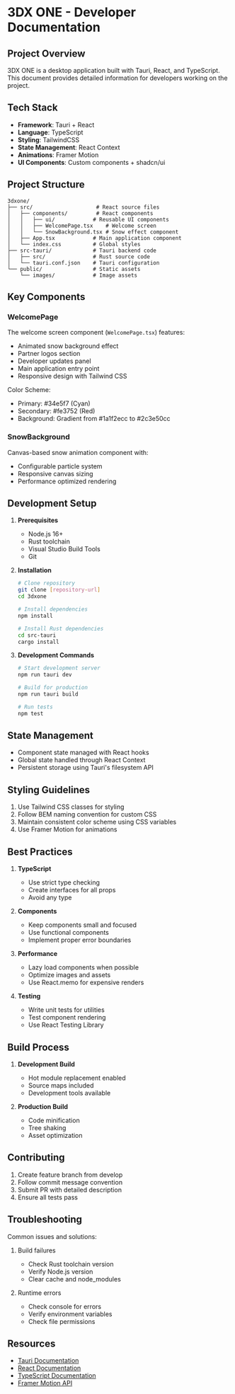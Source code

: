 # 3DX ONE - Developer Documentation

## Project Overview
3DX ONE is a desktop application built with Tauri, React, and TypeScript. This document provides detailed information for developers working on the project.

## Tech Stack
- **Framework**: Tauri + React
- **Language**: TypeScript
- **Styling**: TailwindCSS
- **State Management**: React Context
- **Animations**: Framer Motion
- **UI Components**: Custom components + shadcn/ui

## Project Structure
```
3dxone/
├── src/                    # React source files
│   ├── components/         # React components
│   │   ├── ui/            # Reusable UI components
│   │   ├── WelcomePage.tsx    # Welcome screen
│   │   └── SnowBackground.tsx # Snow effect component
│   ├── App.tsx            # Main application component
│   └── index.css          # Global styles
├── src-tauri/             # Tauri backend code
│   ├── src/               # Rust source code
│   └── tauri.conf.json    # Tauri configuration
└── public/                # Static assets
    └── images/            # Image assets
```

## Key Components

### WelcomePage
The welcome screen component (`WelcomePage.tsx`) features:
- Animated snow background effect
- Partner logos section
- Developer updates panel
- Main application entry point
- Responsive design with Tailwind CSS

Color Scheme:
- Primary: #34e5f7 (Cyan)
- Secondary: #fe3752 (Red)
- Background: Gradient from #1a1f2ecc to #2c3e50cc

### SnowBackground
Canvas-based snow animation component with:
- Configurable particle system
- Responsive canvas sizing
- Performance optimized rendering

## Development Setup

1. **Prerequisites**
   - Node.js 16+
   - Rust toolchain
   - Visual Studio Build Tools
   - Git

2. **Installation**
   ```bash
   # Clone repository
   git clone [repository-url]
   cd 3dxone

   # Install dependencies
   npm install

   # Install Rust dependencies
   cd src-tauri
   cargo install
   ```

3. **Development Commands**
   ```bash
   # Start development server
   npm run tauri dev

   # Build for production
   npm run tauri build

   # Run tests
   npm test
   ```

## State Management
- Component state managed with React hooks
- Global state handled through React Context
- Persistent storage using Tauri's filesystem API

## Styling Guidelines
1. Use Tailwind CSS classes for styling
2. Follow BEM naming convention for custom CSS
3. Maintain consistent color scheme using CSS variables
4. Use Framer Motion for animations

## Best Practices
1. **TypeScript**
   - Use strict type checking
   - Create interfaces for all props
   - Avoid any type

2. **Components**
   - Keep components small and focused
   - Use functional components
   - Implement proper error boundaries

3. **Performance**
   - Lazy load components when possible
   - Optimize images and assets
   - Use React.memo for expensive renders

4. **Testing**
   - Write unit tests for utilities
   - Test component rendering
   - Use React Testing Library

## Build Process
1. **Development Build**
   - Hot module replacement enabled
   - Source maps included
   - Development tools available

2. **Production Build**
   - Code minification
   - Tree shaking
   - Asset optimization

## Contributing
1. Create feature branch from develop
2. Follow commit message convention
3. Submit PR with detailed description
4. Ensure all tests pass

## Troubleshooting
Common issues and solutions:
1. Build failures
   - Check Rust toolchain version
   - Verify Node.js version
   - Clear cache and node_modules

2. Runtime errors
   - Check console for errors
   - Verify environment variables
   - Check file permissions

## Resources
- [Tauri Documentation](https://tauri.app/docs)
- [React Documentation](https://react.dev)
- [TypeScript Documentation](https://www.typescriptlang.org/docs)
- [Framer Motion API](https://www.framer.com/motion)
